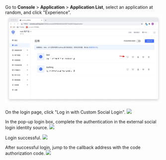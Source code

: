 <IntegrationDetailCard title="Test Connection">

Go to **Console** > **Application** > **Application List**, select an application at random, and click "Experience".
![](./images/demo-test.jpg)

On the login page, click "Log in with Custom Social Login".
![](https://cdn.genauth.ai/docs/20201110234610.png)

In the pop-up login box, complete the authentication in the external social login identity source.
![](https://cdn.genauth.ai/docs/20201110234822.png)

Login successful.
![](https://cdn.genauth.ai/docs/20201110234954.png)

After successful login, jump to the callback address with the code authorization code.
![](https://cdn.genauth.ai/docs/20201029205926.png)

</IntegrationDetailCard>
